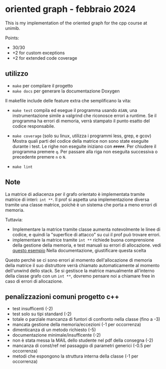 # oriented graph - febbraio 2024

This is my implementation of the oriented graph for the cpp course at unimib.

Points:
- 30/30
- +2 for custom exceptions
- +2 for extended code coverage

## utilizzo

- `make` per compilare il progetto
- `make docs` per generare la documentazione Doxygen

Il makefile include delle feature extra che semplificano la vita:

- `make test` compila ed esegue il programma usando `ASAN`, una instrumentazione simile a valgrind che riconosce
 errori a runtime. Se il programma ha errori di memoria, verrà stampato il punto esatto del codice responsabile.

- `make coverage` (solo su linux, utilizza i programmi less, grep, e gcov) Mostra quali parti del codice della matrice non sono
  state eseguite durante i test. Le righe non eseguite iniziano con `#####`.
  Per chiudere il programma premere `q`. Per passare alla riga non eseguita successiva o precedente premere `n` o `N`.

- `make lint` 

## Note

La matrice di adiacenza per il grafo orientato è implementata tramite matrice di interi: `int **`.
Il prof si aspetta una implementazione diversa tramite una classe matrice, poichè è un sistema che porta a meno errori di memoria.

Tuttavia:

- Implementare la matrice tramite classe aumenta notevolmente le linee di codice, e quindi la "superfice di attacco" su cui il prof può trovare errori.
- implementare la matrice tramite `int **` richiede buona comprensione della gestione della memoria, e test manuali su errori di allocazione. vedi [questo esempio](https://github.com/robalb/cpp-matrix/blob/88d0a004d8a20a0ec19af3287682296c2559b9bf/ograph.hpp#L346) Nella documentazione, giustificare questa scelta


Questo perchè se ci sono errori al momento dell'allocazione di memoria della matrice il suo distruttore verrà chiamato automaticamente al momento dell'unwind dello stack. 
Se si gestisce la matrice manualmente all'interno della classe grafo con un `int **`, dovremo pensare noi a chiamare free in caso di errori di allocazione.


## penalizzazioni comuni progetto c++

- test insufficenti (-2)
- test solo su tipi standard (-2)
- totale o parziale mancanza di funtori di confronto nella classe (fino a -3)
- mancata gestione della memoria/eccezioni (-1 per occorrenza)
- dimenticanza di un metodo richiesto (-5)
- documentazione minimale/insufficente (-2)
- non è stata messa la MAIL dello studente nel pdf della consegna (-2)
- mancanza di const/ref nel passaggio di parametri generici (-0.5 per occorrenza)
- metodi che espongono la struttura interna della classe (-1 per occorrenza)




